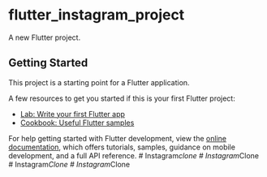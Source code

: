# flutter_instagram_project

A new Flutter project.

## Getting Started

This project is a starting point for a Flutter application.

A few resources to get you started if this is your first Flutter project:

- [Lab: Write your first Flutter app](https://docs.flutter.dev/get-started/codelab)
- [Cookbook: Useful Flutter samples](https://docs.flutter.dev/cookbook)

For help getting started with Flutter development, view the
[online documentation](https://docs.flutter.dev/), which offers tutorials,
samples, guidance on mobile development, and a full API reference.
#   I n s t a g r a m _ c l o n e  
 #   I n s t a g r a m _ C l o n e  
 #   I n s t a g r a m _ C l o n e  
 #   I n s t a g r a m _ C l o n e  
 